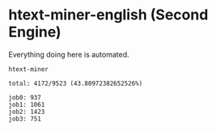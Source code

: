 # htext-miner-english (Second Engine)

Everything doing here is automated.

```
htext-miner

total: 4172/9523 (43.80972382652526%)

job0: 937
job1: 1061
job2: 1423
job3: 751
```